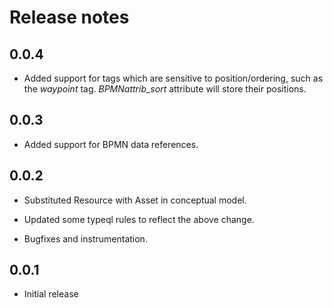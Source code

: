 # Release notes

## 0.0.4

- Added support for tags which are sensitive to position/ordering, such as the *waypoint* tag. *BPMNattrib_sort* attribute will store their positions.

## 0.0.3

- Added support for BPMN data references.

## 0.0.2

- Substituted Resource with Asset in conceptual model.

- Updated some typeql rules to reflect the above change.

- Bugfixes and instrumentation.
 
## 0.0.1

- Initial release